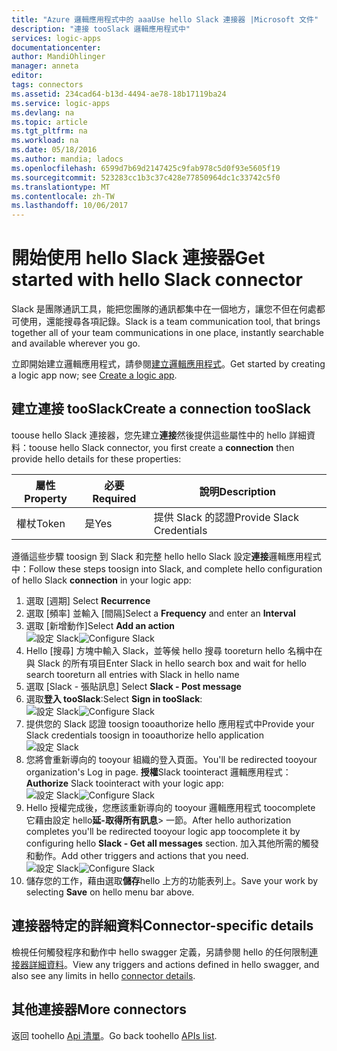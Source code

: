 ```yaml
---
title: "Azure 邏輯應用程式中的 aaaUse hello Slack 連接器 |Microsoft 文件"
description: "連接 tooSlack 邏輯應用程式中"
services: logic-apps
documentationcenter: 
author: MandiOhlinger
manager: anneta
editor: 
tags: connectors
ms.assetid: 234cad64-b13d-4494-ae78-18b17119ba24
ms.service: logic-apps
ms.devlang: na
ms.topic: article
ms.tgt_pltfrm: na
ms.workload: na
ms.date: 05/18/2016
ms.author: mandia; ladocs
ms.openlocfilehash: 6599d7b69d2147425c9fab978c5d0f93e5605f19
ms.sourcegitcommit: 523283cc1b3c37c428e77850964dc1c33742c5f0
ms.translationtype: MT
ms.contentlocale: zh-TW
ms.lasthandoff: 10/06/2017
---
```

# <a name="get-started-with-hello-slack-connector"></a><span data-ttu-id="3f9b5-103">開始使用 hello Slack 連接器</span><span class="sxs-lookup"><span data-stu-id="3f9b5-103">Get started with hello Slack connector</span></span>
<span data-ttu-id="3f9b5-104">Slack 是團隊通訊工具，能把您團隊的通訊都集中在一個地方，讓您不但在何處都可使用，還能搜尋各項記錄。</span><span class="sxs-lookup"><span data-stu-id="3f9b5-104">Slack is a team communication tool, that brings together all of your team communications in one place, instantly searchable and available wherever you go.</span></span> 

<span data-ttu-id="3f9b5-105">立即開始建立邏輯應用程式，請參閱[建立邏輯應用程式](../logic-apps/logic-apps-create-a-logic-app.md)。</span><span class="sxs-lookup"><span data-stu-id="3f9b5-105">Get started by creating a logic app now; see [Create a logic app](../logic-apps/logic-apps-create-a-logic-app.md).</span></span>

## <a name="create-a-connection-tooslack"></a><span data-ttu-id="3f9b5-106">建立連接 tooSlack</span><span class="sxs-lookup"><span data-stu-id="3f9b5-106">Create a connection tooSlack</span></span>
<span data-ttu-id="3f9b5-107">toouse hello Slack 連接器，您先建立**連接**然後提供這些屬性中的 hello 詳細資料：</span><span class="sxs-lookup"><span data-stu-id="3f9b5-107">toouse hello Slack connector, you first create a **connection** then provide hello details for these properties:</span></span> 

| <span data-ttu-id="3f9b5-108">屬性</span><span class="sxs-lookup"><span data-stu-id="3f9b5-108">Property</span></span> | <span data-ttu-id="3f9b5-109">必要</span><span class="sxs-lookup"><span data-stu-id="3f9b5-109">Required</span></span> | <span data-ttu-id="3f9b5-110">說明</span><span class="sxs-lookup"><span data-stu-id="3f9b5-110">Description</span></span> |
| --- | --- | --- |
| <span data-ttu-id="3f9b5-111">權杖</span><span class="sxs-lookup"><span data-stu-id="3f9b5-111">Token</span></span> |<span data-ttu-id="3f9b5-112">是</span><span class="sxs-lookup"><span data-stu-id="3f9b5-112">Yes</span></span> |<span data-ttu-id="3f9b5-113">提供 Slack 的認證</span><span class="sxs-lookup"><span data-stu-id="3f9b5-113">Provide Slack Credentials</span></span> |

<span data-ttu-id="3f9b5-114">遵循這些步驟 toosign 到 Slack 和完整 hello hello Slack 設定**連接**邏輯應用程式中：</span><span class="sxs-lookup"><span data-stu-id="3f9b5-114">Follow these steps toosign into Slack, and complete hello configuration of hello Slack **connection** in your logic app:</span></span>

1. <span data-ttu-id="3f9b5-115">選取 [週期] </span><span class="sxs-lookup"><span data-stu-id="3f9b5-115">Select **Recurrence**</span></span>
2. <span data-ttu-id="3f9b5-116">選取 [頻率] 並輸入 [間隔]</span><span class="sxs-lookup"><span data-stu-id="3f9b5-116">Select a **Frequency** and enter an **Interval**</span></span>
3. <span data-ttu-id="3f9b5-117">選取 [新增動作]</span><span class="sxs-lookup"><span data-stu-id="3f9b5-117">Select **Add an action**</span></span>  
   <span data-ttu-id="3f9b5-118">![設定 Slack][1]</span><span class="sxs-lookup"><span data-stu-id="3f9b5-118">![Configure Slack][1]</span></span>  
4. <span data-ttu-id="3f9b5-119">Hello [搜尋] 方塊中輸入 Slack，並等候 hello 搜尋 tooreturn hello 名稱中在與 Slack 的所有項目</span><span class="sxs-lookup"><span data-stu-id="3f9b5-119">Enter Slack in hello search box and wait for hello search tooreturn all entries with Slack in hello name</span></span>
5. <span data-ttu-id="3f9b5-120">選取 [Slack - 張貼訊息] </span><span class="sxs-lookup"><span data-stu-id="3f9b5-120">Select **Slack - Post message**</span></span>
6. <span data-ttu-id="3f9b5-121">選取**登入 tooSlack**:</span><span class="sxs-lookup"><span data-stu-id="3f9b5-121">Select **Sign in tooSlack**:</span></span>  
   <span data-ttu-id="3f9b5-122">![設定 Slack][2]</span><span class="sxs-lookup"><span data-stu-id="3f9b5-122">![Configure Slack][2]</span></span>
7. <span data-ttu-id="3f9b5-123">提供您的 Slack 認證 toosign tooauthorize hello 應用程式中</span><span class="sxs-lookup"><span data-stu-id="3f9b5-123">Provide your Slack credentials toosign in tooauthorize hello  application</span></span>    
   ![設定 Slack][3]  
8. <span data-ttu-id="3f9b5-125">您將會重新導向的 tooyour 組織的登入頁面。</span><span class="sxs-lookup"><span data-stu-id="3f9b5-125">You'll be redirected tooyour organization's Log in page.</span></span> <span data-ttu-id="3f9b5-126">**授權**Slack toointeract 邏輯應用程式：</span><span class="sxs-lookup"><span data-stu-id="3f9b5-126">**Authorize** Slack toointeract with your logic app:</span></span>      
   <span data-ttu-id="3f9b5-127">![設定 Slack][5]</span><span class="sxs-lookup"><span data-stu-id="3f9b5-127">![Configure Slack][5]</span></span> 
9. <span data-ttu-id="3f9b5-128">Hello 授權完成後，您應該重新導向的 tooyour 邏輯應用程式 toocomplete 它藉由設定 hello**延-取得所有訊息**> 一節。</span><span class="sxs-lookup"><span data-stu-id="3f9b5-128">After hello authorization completes you'll be redirected tooyour logic app toocomplete it by configuring hello **Slack - Get all messages** section.</span></span> <span data-ttu-id="3f9b5-129">加入其他所需的觸發和動作。</span><span class="sxs-lookup"><span data-stu-id="3f9b5-129">Add other triggers and actions that you need.</span></span>  
   <span data-ttu-id="3f9b5-130">![設定 Slack][6]</span><span class="sxs-lookup"><span data-stu-id="3f9b5-130">![Configure Slack][6]</span></span>
10. <span data-ttu-id="3f9b5-131">儲存您的工作，藉由選取**儲存**hello 上方的功能表列上。</span><span class="sxs-lookup"><span data-stu-id="3f9b5-131">Save your work by selecting **Save** on hello menu bar above.</span></span>

## <a name="connector-specific-details"></a><span data-ttu-id="3f9b5-132">連接器特定的詳細資料</span><span class="sxs-lookup"><span data-stu-id="3f9b5-132">Connector-specific details</span></span>

<span data-ttu-id="3f9b5-133">檢視任何觸發程序和動作中 hello swagger 定義，另請參閱 hello 的任何限制[連接器詳細資料](/connectors/slack/)。</span><span class="sxs-lookup"><span data-stu-id="3f9b5-133">View any triggers and actions defined in hello swagger, and also see any limits in hello [connector details](/connectors/slack/).</span></span>

## <a name="more-connectors"></a><span data-ttu-id="3f9b5-134">其他連接器</span><span class="sxs-lookup"><span data-stu-id="3f9b5-134">More connectors</span></span>
<span data-ttu-id="3f9b5-135">返回 toohello [Api 清單](apis-list.md)。</span><span class="sxs-lookup"><span data-stu-id="3f9b5-135">Go back toohello [APIs list](apis-list.md).</span></span>

[1]: ./media/connectors-create-api-slack/connectionconfig1.png
[2]: ./media/connectors-create-api-slack/connectionconfig2.png 
[3]: ./media/connectors-create-api-slack/connectionconfig3.png
[4]: ./media/connectors-create-api-slack/connectionconfig4.png
[5]: ./media/connectors-create-api-slack/connectionconfig5.png
[6]: ./media/connectors-create-api-slack/connectionconfig6.png
